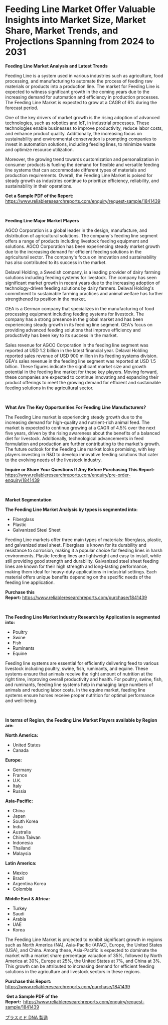 <p><h1>Feeding Line Market Offer Valuable Insights into Market Size, Market Share, Market Trends, and Projections Spanning from 2024 to 2031</h1></p><p><strong>Feeding Line Market Analysis and Latest Trends</strong></p>
<p><p>Feeding Line is a system used in various industries such as agriculture, food processing, and manufacturing to automate the process of feeding raw materials or products into a production line. The market for Feeding Line is expected to witness significant growth in the coming years due to the increasing demand for automation and efficiency in production processes. The Feeding Line Market is expected to grow at a CAGR of 6% during the forecast period.</p><p>One of the key drivers of market growth is the rising adoption of advanced technologies, such as robotics and IoT, in industrial processes. These technologies enable businesses to improve productivity, reduce labor costs, and enhance product quality. Additionally, the increasing focus on sustainability and environmental conservation is prompting companies to invest in automation solutions, including feeding lines, to minimize waste and optimize resource utilization.</p><p>Moreover, the growing trend towards customization and personalization in consumer products is fueling the demand for flexible and versatile feeding line systems that can accommodate different types of materials and production requirements. Overall, the Feeding Line Market is poised for steady growth as industries continue to prioritize efficiency, reliability, and sustainability in their operations.</p></p>
<p><strong>Get a Sample PDF of the Report:&nbsp;</strong> <a href="https://www.reliableresearchreports.com/enquiry/request-sample/1841439">https://www.reliableresearchreports.com/enquiry/request-sample/1841439</a></p>
<p>&nbsp;</p>
<p><strong>Feeding Line Major Market Players</strong></p>
<p><p>AGCO Corporation is a global leader in the design, manufacture, and distribution of agricultural solutions. The company's feeding line segment offers a range of products including livestock feeding equipment and solutions. AGCO Corporation has been experiencing steady market growth due to the increasing demand for efficient feeding solutions in the agricultural sector. The company's focus on innovation and sustainability has also contributed to its success in the market.</p><p>Delaval Holding, a Swedish company, is a leading provider of dairy farming solutions including feeding systems for livestock. The company has seen significant market growth in recent years due to the increasing adoption of technology-driven feeding solutions by dairy farmers. Delaval Holding's commitment to sustainable farming practices and animal welfare has further strengthened its position in the market.</p><p>GEA is a German company that specializes in the manufacturing of food processing equipment including feeding systems for livestock. The company has a strong presence in the global market and has been experiencing steady growth in its feeding line segment. GEA's focus on providing advanced feeding solutions that improve efficiency and productivity has been key to its success in the market.</p><p>Sales revenue for AGCO Corporation in the feeding line segment was reported at USD 1.2 billion in the latest financial year. Delaval Holding reported sales revenue of USD 900 million in its feeding systems division. GEA's sales revenue in the feeding line segment was reported at USD 1.5 billion. These figures indicate the significant market size and growth potential in the feeding line market for these key players. Moving forward, these companies are expected to continue innovating and expanding their product offerings to meet the growing demand for efficient and sustainable feeding solutions in the agricultural sector.</p></p>
<p>&nbsp;</p>
<p><strong>What Are The Key Opportunities For Feeding Line Manufacturers?</strong></p>
<p><p>The Feeding Line market is experiencing steady growth due to the increasing demand for high-quality and nutrient-rich animal feed. The market is expected to continue growing at a CAGR of 4.5% over the next five years, driven by the rising awareness about the benefits of a balanced diet for livestock. Additionally, technological advancements in feed formulation and production are further contributing to the market's growth. The future outlook for the Feeding Line market looks promising, with key players investing in R&D to develop innovative feeding solutions that cater to the evolving needs of the livestock industry.</p></p>
<p><strong>Inquire or Share Your Questions If Any Before Purchasing This Report:</strong> <a href="https://www.reliableresearchreports.com/enquiry/pre-order-enquiry/1841439">https://www.reliableresearchreports.com/enquiry/pre-order-enquiry/1841439</a></p>
<p>&nbsp;</p>
<p><strong>Market Segmentation</strong></p>
<p><strong>The Feeding Line Market Analysis by types is segmented into:</strong></p>
<p><ul><li>Fiberglass</li><li>Plastic</li><li>Galvanized Steel Sheet</li></ul></p>
<p><p>Feeding Line markets offer three main types of materials: fiberglass, plastic, and galvanized steel sheet. Fiberglass is known for its durability and resistance to corrosion, making it a popular choice for feeding lines in harsh environments. Plastic feeding lines are lightweight and easy to install, while still providing good strength and durability. Galvanized steel sheet feeding lines are known for their high strength and long-lasting performance, making them ideal for heavy-duty applications in industrial settings. Each material offers unique benefits depending on the specific needs of the feeding line application.</p></p>
<p><strong>Purchase this Report:&nbsp;</strong><a href="https://www.reliableresearchreports.com/purchase/1841439">https://www.reliableresearchreports.com/purchase/1841439</a></p>
<p>&nbsp;</p>
<p><strong>The Feeding Line Market Industry Research by Application is segmented into:</strong></p>
<p><ul><li>Poultry</li><li>Swine</li><li>Fish</li><li>Ruminants</li><li>Equine</li></ul></p>
<p><p>Feeding line systems are essential for efficiently delivering feed to various livestock including poultry, swine, fish, ruminants, and equine. These systems ensure that animals receive the right amount of nutrition at the right time, improving overall productivity and health. For poultry, swine, fish, and ruminants, feeding line systems help in managing large numbers of animals and reducing labor costs. In the equine market, feeding line systems ensure horses receive proper nutrition for optimal performance and well-being.</p></p>
<p>&nbsp;</p>
<p><strong>In terms of Region, the Feeding Line Market Players available by Region are:</strong></p>
<p>
    <p> <strong> North America: </strong>
        <ul>
            <li>United States</li>
            <li>Canada</li>
        </ul>
        </p> 
    <p> <strong> Europe: </strong>
        <ul>
            <li>Germany</li>
            <li>France</li>
            <li>U.K.</li>
            <li>Italy</li>
            <li>Russia</li>
        </ul>
        </p> 
    <p> <strong> Asia-Pacific: </strong>
        <ul>
            <li>China</li>
            <li>Japan</li>
            <li>South Korea</li>
            <li>India</li>
            <li>Australia</li>
            <li>China Taiwan</li>
            <li>Indonesia</li>
            <li>Thailand</li>
            <li>Malaysia</li>
        </ul>
        </p> 
    <p> <strong> Latin America: </strong>
        <ul>
            <li>Mexico</li>
            <li>Brazil</li>
            <li>Argentina Korea</li>
            <li>Colombia</li>
        </ul>
        </p> 
    <p> <strong> Middle East & Africa: </strong>
        <ul>
            <li>Turkey</li>
            <li>Saudi</li>
            <li>Arabia</li>
            <li>UAE</li>
            <li>Korea</li>
        </ul>
    </p>
    </p>
<p><p>The Feeding Line Market is projected to exhibit significant growth in regions such as North America (NA), Asia-Pacific (APAC), Europe, the United States (USA), and China. Among these, Asia-Pacific is expected to dominate the market with a market share percentage valuation of 35%, followed by North America at 30%, Europe at 25%, the United States at 7%, and China at 3%. This growth can be attributed to increasing demand for efficient feeding solutions in the agriculture and livestock sectors in these regions.</p></p>
<p><strong>Purchase this Report: </strong><a href="https://www.reliableresearchreports.com/purchase/1841439">https://www.reliableresearchreports.com/purchase/1841439</a></p>
<p>&nbsp;<strong>Get a Sample PDF of the Report:&nbsp;&nbsp;</strong><a href="https://www.reliableresearchreports.com/enquiry/request-sample/1841439">https://www.reliableresearchreports.com/enquiry/request-sample/1841439</a></p>
<p><strong></strong></p>
<p><p><a href="https://medium.com/@dm15982023/%E3%83%97%E3%83%A9%E3%82%B9%E3%83%9F%E3%83%89dna%E8%A3%BD%E9%80%A0%E5%B8%82%E5%A0%B4%E3%81%AE%E3%83%88%E3%83%AC%E3%83%B3%E3%83%89%E3%81%A8%E5%B8%82%E5%A0%B4%E5%88%86%E6%9E%90%E3%81%AF-2024%E5%B9%B4%E3%81%8B%E3%82%892031%E5%B9%B4%E3%81%BE%E3%81%A7%E3%81%AE%E6%9C%9F%E9%96%93%E3%81%AB%E4%BA%88%E6%B8%AC%E3%81%95%E3%82%8C%E3%81%A6%E3%81%84%E3%81%BE%E3%81%99-085d50ba72eb">プラスミド DNA 製造</a></p></p>